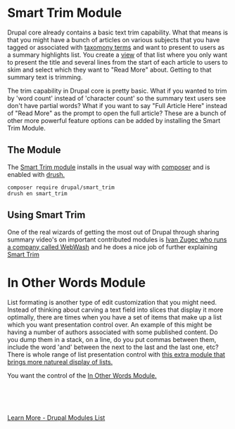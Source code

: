 
# Smart Trim Module

Drupal core already contains a basic text trim capability.  What that means is that you might have a bunch of articles on various subjects that you have tagged or associated with [taxomony terms](../modules/taxonomy.md) and want to present to users as a summary highlights list.  You create a [view](../modules/views.md) of that list where you only want to present the title and several lines from the start of each article to users to skim and select which they want to "Read More" about.  Getting to that summary text is trimming.

The trim capability in Drupal core is pretty basic.  What if you wanted to trim by 'word count' instead of 'character count' so the summary text users see don't have partial words?  What if you want to say "Full Article Here" instead of "Read More" as the prompt to open the full article?  These are a bunch of other more powerful feature options can be added by installing the Smart Trim Module.

## The Module

The [Smart Trim module](https://www.drupal.org/project/smart_trim) installs in the usual way with [composer](../book/Novice.html#setting-up-your-basic-system) and is enabled with [drush.](/modules/development.md#drush)

`composer require drupal/smart_trim`<br>
`drush en smart_trim`

## Using Smart Trim

One of the real wizards of getting the most out of Drupal through sharing summary video's on important contributed modules is [Ivan Zugec who runs a company called WebWash](https://www.webwash.net/) and he does a nice job of further explaining [Smart Trim](https://www.webwash.net/trim-text-fields-summaries-smart-trim-in-drupal/)

# In Other Words Module

List formating is another type of edit customization that you might need.  Instead of thinking about carving a text field into slices that display it more optimally, there are times when you have a set of items that make up a list which you want presentation control over.  An example of this might be having a number of authors associated with some published content.  Do you dump them in a stack, on a line, do you put commas between them, include the word 'and' between the next to the last and the last one, etc?  There is whole range of list presentation control with [this extra module that brings more natureal display of lists.](https://agaric.coop/blog/display-lists-naturally-other-words-module-drupal)

You want the control of the [In Other Words Module.](https://www.drupal.org/project/inotherwords)



<br>
<br>
<br>

[Learn More - Drupal Modules List](../chapters.md#drupal-modules)
